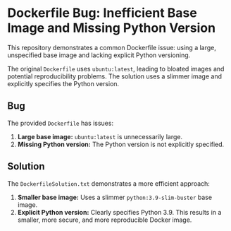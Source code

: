 # Dockerfile Bug: Inefficient Base Image and Missing Python Version
This repository demonstrates a common Dockerfile issue: using a large, unspecified base image and lacking explicit Python versioning.

The original `Dockerfile` uses `ubuntu:latest`, leading to bloated images and potential reproducibility problems.  The solution uses a slimmer image and explicitly specifies the Python version.

## Bug
The provided `Dockerfile` has issues: 
1.  **Large base image:** `ubuntu:latest` is unnecessarily large.
2.  **Missing Python version:** The Python version is not explicitly specified. 

## Solution
The `DockerfileSolution.txt` demonstrates a more efficient approach:
1.  **Smaller base image:** Uses a slimmer `python:3.9-slim-buster` base image.
2.  **Explicit Python version:**  Clearly specifies Python 3.9.
This results in a smaller, more secure, and more reproducible Docker image.
